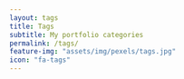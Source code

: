 ```yaml
---
layout: tags
title: Tags
subtitle: My portfolio categories
permalink: /tags/
feature-img: "assets/img/pexels/tags.jpg"
icon: "fa-tags"
---
```


